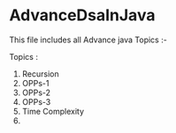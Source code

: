 # AdvanceDsaInJava




This file includes all Advance java Topics :- 

Topics :


1. Recursion
2. OPPs-1
3. OPPs-2
4. OPPs-3
5. Time Complexity
6. 
